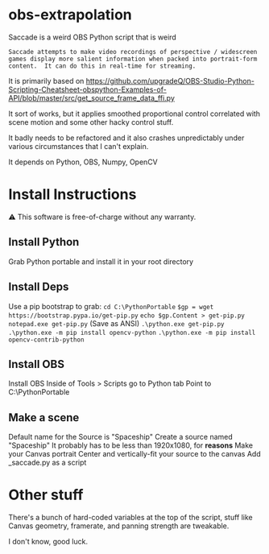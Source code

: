 # obs-extrapolation
Saccade is a weird OBS Python script that is weird

`Saccade attempts to make video recordings of perspective / widescreen games display more salient information when packed into portrait-form content. 
It can do this in real-time for streaming.`

It is primarily based on https://github.com/upgradeQ/OBS-Studio-Python-Scripting-Cheatsheet-obspython-Examples-of-API/blob/master/src/get_source_frame_data_ffi.py

It sort of works, but it applies smoothed proportional control correlated with scene motion and some other hacky control stuff.

It badly needs to be refactored and it also crashes unpredictably under various circumstances that I can't explain.

It depends on Python, OBS, Numpy, OpenCV

# Install Instructions
⚠ This software is free-of-charge without any warranty.

## Install Python
Grab Python portable and install it in your root directory

## Install Deps
Use a pip bootstrap to grab:
`cd C:\PythonPortable`
`$gp = wget https://bootstrap.pypa.io/get-pip.py`
`echo $gp.Content > get-pip.py`
`notepad.exe get-pip.py` (Save as ANSI)
`.\python.exe get-pip.py`
`.\python.exe -m pip install opencv-python`
`.\python.exe -m pip install opencv-contrib-python`

## Install OBS
Install OBS
Inside of Tools > Scripts go to Python tab
Point to C:\PythonPortable

## Make a scene
Default name for the Source is "Spaceship"
Create a source named "Spaceship" It probably has to be less than 1920x1080, for **reasons**
Make your Canvas portrait
Center and vertically-fit your source to the canvas
Add _saccade.py as a script

# Other stuff
There's a bunch of hard-coded variables at the top of the script, stuff like Canvas geometry, framerate, and panning strength are tweakable.

I don't know, good luck.
